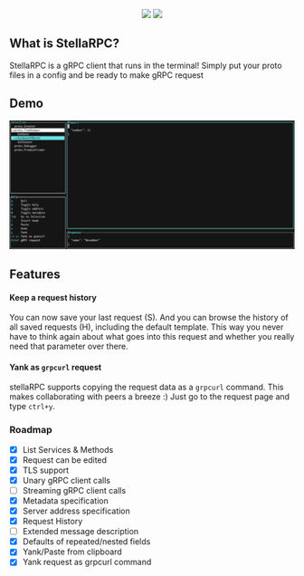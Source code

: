 <p align="center">
    <img src="https://github.com/preiter93/stellarpc/blob/main/img/logo-light.png?raw=true#gh-light-mode-only" width="800"/>
    <img src="https://github.com/preiter93/stellarpc/blob/main/img/logo-dark.png?raw=true#gh-dark-mode-only" width="800"/>
</p>

## What is StellaRPC?

StellaRPC is a gRPC client that runs in the terminal! Simply put your proto files in a config and be ready to make gRPC request

## Demo

![](img/screen2.png)

## Features

#### Keep a request history

You can now save your last request (S). And you can browse the history of all saved requests (H), including the default template. 
This way you never have to think again about what goes into this request and whether you really need that parameter over there.

#### Yank as `grpcurl` request

stellaRPC supports copying the request data as a `grpcurl` command. This makes collaborating with peers a breeze :) 
Just go to the request page and type `ctrl+y`.

### Roadmap

- [x] List Services & Methods
- [x] Request can be edited
- [x] TLS support
- [x] Unary gRPC client calls
- [ ] Streaming gRPC client calls
- [x] Metadata specification
- [x] Server address specification
- [x] Request History
- [ ] Extended message description
- [x] Defaults of repeated/nested fields
- [x] Yank/Paste from clipboard
- [x] Yank request as grpcurl command
